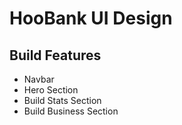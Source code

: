 # HooBank UI Design

## Build Features
 - Navbar
 - Hero Section
 - Build Stats Section
 - Build Business Section

 